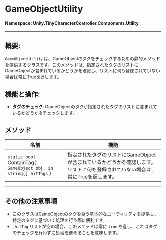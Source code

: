 ﻿# GameObjectUtility

#### **Namespace**: Unity.TinyCharacterController.Components.Utility
---

## 概要:
`GameObjectUtility` は、GameObjectのタグをチェックするための静的メソッドを提供するクラスです。このメソッドは、指定されたタグのリストにGameObjectが含まれているかどうかを確認し、リストに何も登録されていない場合は常にTrueを返します。

## 機能と操作:
- **タグのチェック**: GameObjectのタグが指定されたタグのリストに含まれているかどうかをチェックします。

## メソッド
| 名前 | 機能 |
|------------------|------|
|  ``static bool`` ContainTag( ``GameObject obj, in string[] hitTags`` )  | 指定されたタグのリストにGameObjectが含まれているかどうかを確認します。リストに何も登録されていない場合は、常にTrueを返します。 |

---
## その他の注意事項
- このクラスはGameObjectのタグを扱う基本的なユーティリティを提供し、特定のタグに基づいて処理を行う際に便利です。
- `_hitTag` リストが空の場合、このメソッドは常に `true` を返し、これはタグのチェックを行わずに処理を進めることを意味します。